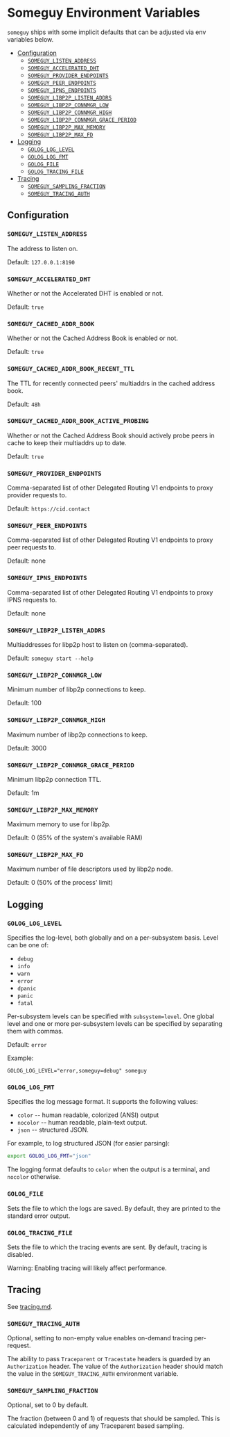 # Someguy Environment Variables

`someguy` ships with some implicit defaults that can be adjusted via env variables below.

- [Configuration](#configuration)
  - [`SOMEGUY_LISTEN_ADDRESS`](#someguy_listen_address)
  - [`SOMEGUY_ACCELERATED_DHT`](#someguy_accelerated_dht)
  - [`SOMEGUY_PROVIDER_ENDPOINTS`](#someguy_provider_endpoints)
  - [`SOMEGUY_PEER_ENDPOINTS`](#someguy_peer_endpoints)
  - [`SOMEGUY_IPNS_ENDPOINTS`](#someguy_ipns_endpoints)
  - [`SOMEGUY_LIBP2P_LISTEN_ADDRS`](#someguy_libp2p_listen_addrs)
  - [`SOMEGUY_LIBP2P_CONNMGR_LOW`](#someguy_libp2p_connmgr_low)
  - [`SOMEGUY_LIBP2P_CONNMGR_HIGH`](#someguy_libp2p_connmgr_high)
  - [`SOMEGUY_LIBP2P_CONNMGR_GRACE_PERIOD`](#someguy_libp2p_connmgr_grace_period)
  - [`SOMEGUY_LIBP2P_MAX_MEMORY`](#someguy_libp2p_max_memory)
  - [`SOMEGUY_LIBP2P_MAX_FD`](#someguy_libp2p_max_fd)
- [Logging](#logging)
  - [`GOLOG_LOG_LEVEL`](#golog_log_level)
  - [`GOLOG_LOG_FMT`](#golog_log_fmt)
  - [`GOLOG_FILE`](#golog_file)
  - [`GOLOG_TRACING_FILE`](#golog_tracing_file)
- [Tracing](#tracing)
  - [`SOMEGUY_SAMPLING_FRACTION`](#someguy_sampling_fraction)
  - [`SOMEGUY_TRACING_AUTH`](#someguy_tracing_auth)

## Configuration

### `SOMEGUY_LISTEN_ADDRESS`

The address to listen on.

Default: `127.0.0.1:8190`

### `SOMEGUY_ACCELERATED_DHT`

Whether or not the Accelerated DHT is enabled or not.

Default: `true`

### `SOMEGUY_CACHED_ADDR_BOOK`

Whether or not the Cached Address Book is enabled or not.

Default: `true`

### `SOMEGUY_CACHED_ADDR_BOOK_RECENT_TTL`

The TTL for recently connected peers' multiaddrs in the cached address book.

Default: `48h`

### `SOMEGUY_CACHED_ADDR_BOOK_ACTIVE_PROBING`

Whether or not the Cached Address Book should actively probe peers in cache to keep their multiaddrs up to date.

Default: `true`

### `SOMEGUY_PROVIDER_ENDPOINTS`

Comma-separated list of other Delegated Routing V1 endpoints to proxy provider requests to.

Default: `https://cid.contact`

### `SOMEGUY_PEER_ENDPOINTS`

Comma-separated list of other Delegated Routing V1 endpoints to proxy peer requests to.

Default: none

### `SOMEGUY_IPNS_ENDPOINTS`

Comma-separated list of other Delegated Routing V1 endpoints to proxy IPNS requests to.

Default: none

### `SOMEGUY_LIBP2P_LISTEN_ADDRS`

Multiaddresses for libp2p host to listen on (comma-separated).

Default: `someguy start --help`

### `SOMEGUY_LIBP2P_CONNMGR_LOW`

Minimum number of libp2p connections to keep.

Default: 100

### `SOMEGUY_LIBP2P_CONNMGR_HIGH`

Maximum number of libp2p connections to keep.

Default: 3000

### `SOMEGUY_LIBP2P_CONNMGR_GRACE_PERIOD`

Minimum libp2p connection TTL.

Default: 1m

### `SOMEGUY_LIBP2P_MAX_MEMORY`

Maximum memory to use for libp2p.

Default: 0 (85% of the system's available RAM)

### `SOMEGUY_LIBP2P_MAX_FD`

Maximum number of file descriptors used by libp2p node.

Default: 0 (50% of the process' limit)

## Logging

### `GOLOG_LOG_LEVEL`

Specifies the log-level, both globally and on a per-subsystem basis. Level can
be one of:

* `debug`
* `info`
* `warn`
* `error`
* `dpanic`
* `panic`
* `fatal`

Per-subsystem levels can be specified with `subsystem=level`.  One global level
and one or more per-subsystem levels can be specified by separating them with
commas.

Default: `error`

Example:

```console
GOLOG_LOG_LEVEL="error,someguy=debug" someguy
```

### `GOLOG_LOG_FMT`

Specifies the log message format.  It supports the following values:

- `color` -- human readable, colorized (ANSI) output
- `nocolor` -- human readable, plain-text output.
- `json` -- structured JSON.

For example, to log structured JSON (for easier parsing):

```bash
export GOLOG_LOG_FMT="json"
```
The logging format defaults to `color` when the output is a terminal, and
`nocolor` otherwise.

### `GOLOG_FILE`

Sets the file to which the logs are saved. By default, they are printed to the standard error output.

### `GOLOG_TRACING_FILE`

Sets the file to which the tracing events are sent. By default, tracing is disabled.

Warning: Enabling tracing will likely affect performance.

## Tracing

See [tracing.md](tracing.md).

### `SOMEGUY_TRACING_AUTH`

Optional, setting to non-empty value enables on-demand tracing per-request.

The ability to pass `Traceparent` or `Tracestate` headers is guarded by an
`Authorization` header. The value of the `Authorization` header should match
the value in the `SOMEGUY_TRACING_AUTH` environment variable.

### `SOMEGUY_SAMPLING_FRACTION`

Optional, set to 0 by default.

The fraction (between 0 and 1) of requests that should be sampled.
This is calculated independently of any Traceparent based sampling.
